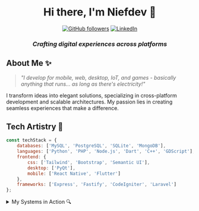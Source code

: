 <div align="center">

# Hi there, I'm Niefdev 👋

[![GitHub followers](https://img.shields.io/github/followers/niefdev?label=Follow&style=social)](https://github.com/niefdev)
[![LinkedIn](https://img.shields.io/badge/-LinkedIn-0A66C2?style=flat-square&logo=linkedin&logoColor=white)](https://www.linkedin.com/in/niefdev/)

### _Crafting digital experiences across platforms_

</div>

## About Me ✨

> _"I develop for mobile, web, desktop, IoT, and games - basically anything that runs... as long as there's electricity!"_

I transform ideas into elegant solutions, specializing in cross-platform development and scalable architectures. My passion lies in creating seamless experiences that make a difference.

## Tech Artistry 🎨

```javascript
const techStack = {
    databases: ['MySQL', 'PostgreSQL', 'SQLite', 'MongoDB'],
    languages: ['Python', 'PHP', 'Node.js', 'Dart', 'C++', 'GDScript'],
    frontend: {
        css: ['Tailwind', 'Bootstrap', 'Semantic UI'],
        desktop: ['PyQt'],
        mobile: ['React Native', 'Flutter']
    },
    frameworks: ['Express', 'Fastify', 'CodeIgniter', 'Laravel']
};
```

<details>
<summary>My Systems in Action 🔍</summary>

---

### UAIL - Uploader Arsip Induk Langganan  
A automation tool used by **PLN SBU (Surabaya Utara)** to streamline document processing for **Arsip Induk Langganan**.  
- Extracts relevant data from PDF documents automatically with OCR.
- Uploads and inputs data into the main system **without manual intervention**.
- **Speeds up workflow** and **reduces human error**, improving efficiency in document management.

---

### [LinkerMatch Telegram Bot](https://t.me/LinkerMatchBot)  
A **matchmaking bot for gamers** to find teammates based on common interests.  
- Gained **1,200 active users** within just **one month after release** (as of February 25, 2025).  
- Designed for **fast and accurate** player matching.  
- Helps gamers connect effortlessly and build better teams.  

---

### SI SISWA - Sistem Presensi dan Absensi Siswa  
A smart attendance system with **automated QR and face recognition**.  
- Supports **QR code scanning** and **facial recognition** for seamless check-ins.  
- **Automatically notifies parents** when students arrive or leave.  
- Enhances school security and attendance tracking.  
